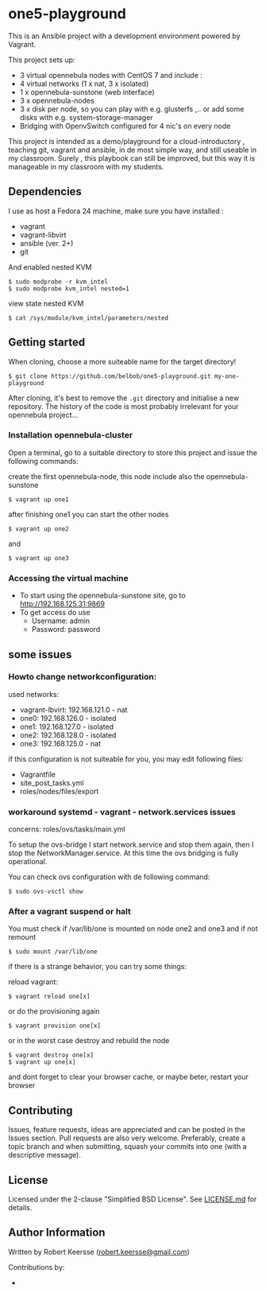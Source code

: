 # one5-playground
This is an Ansible project with a development environment powered by Vagrant.

This project sets up: 

* 3 virtual opennebula nodes with CentOS 7 and include :
* 4 virtual networks (1 x nat, 3 x isolated)
* 1 x opennebula-sunstone (web interface)
* 3 x opennebula-nodes
* 3 x disk per node, so you can play with e.g. glusterfs ,.. or add some disks with e.g. system-storage-manager 
* Bridging with OpenvSwitch configured for 4 nic's on every node

This project is intended as a demo/playground for a cloud-introductory , teaching git, vagrant and ansible, in de most simple way, and still useable in my classroom. Surely , this playbook can still be improved, but this way it is manageable in my classroom with my students.

## Dependencies

I use as host a Fedora 24 machine, make sure you have installed :

- vagrant
- vagrant-libvirt
- ansible (ver. 2+)
- git

And enabled nested KVM

```ShellSession
$ sudo modprobe -r kvm_intel
$ sudo modprobe kvm_intel nested=1
```
view state nested KVM

```ShellSession
$ cat /sys/module/kvm_intel/parameters/nested
```

## Getting started

When cloning, choose a more suiteable  name for the target directory!

```ShellSession
$ git clone https://github.com/belbob/one5-playground.git my-one-playground
```
After cloning, it's best to remove the `.git` directory and initialise a new repository. The history of the code is most probably irrelevant for your opennebula project...

### Installation opennebula-cluster

Open a terminal, go to a suitable directory to store this project and issue the following commands:

create the first opennebula-node, this node include also the opennebula-sunstone

```ShellSession
$ vagrant up one1
```

after finishing one1 you can start the other nodes

```ShellSession
$ vagrant up one2
```
and 
```ShellSession
$ vagrant up one3
```

### Accessing the virtual machine

* To start using the opennebula-sunstone site, go to <http://192.168.125.31:9869>
* To get access do use
    * Username: admin
    * Password: password

## some issues

### Howto change networkconfiguration:
used networks:
- vagrant-lbvirt: 192.168.121.0 - nat
- one0: 192.168.126.0 - isolated
- one1: 192.168.127.0 - isolated
- one2: 192.168.128.0 - isolated
- one3: 192.168.125.0 - nat

if this configuration is not suiteable for you, you may edit following files:

- Vagrantfile
- site_post_tasks.yml
- roles/nodes/files/export

### workaround systemd - vagrant - network.services issues

concerns: roles/ovs/tasks/main.yml

To setup the ovs-bridge I start network.service and stop them again, then I stop the NetworkManager.service. At this time the ovs bridging is fully operational.

You can check ovs configuration with de following command:

```ShellSession
$ sudo ovs-vsctl show 
```

### After a vagrant suspend or halt

You must check if /var/lib/one is mounted on node one2 and one3 and if not remount

```ShellSession
$ sudo mount /var/lib/one
```

if there is a strange behavior, you can try some things:

reload vagrant:

```ShellSession
$ vagrant reload one[x]
```

or do the provisioning again

```ShellSession
$ vagrant provision one[x]
```

or in the worst case destroy and rebuild the node

```ShellSession
$ vagrant destroy one[x]
$ vagrant up one[x]
```

and dont forget to clear your browser cache, or maybe beter, restart your browser

## Contributing

Issues, feature requests, ideas are appreciated and can be posted in the Issues section. Pull requests are also very welcome. Preferably, create a topic branch and when submitting, squash your commits into one (with a descriptive message).

## License

Licensed under the 2-clause "Simplified BSD License". See [LICENSE.md](/License.md) for details.

## Author Information

Written by Robert Keersse (robert.keersse@gmail.com)

Contributions by:

- 


